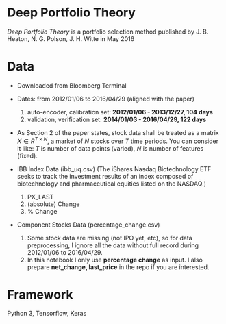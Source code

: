 # Deep Portfolio Theory 

*Deep Portfolio Theory* is a portfolio selection method published by J. B. Heaton, N. G. Polson, J. H. Witte in May 2016


# Data

- Downloaded from Bloomberg Terminal

- Dates: from 2012/01/06 to 2016/04/29 (aligned with the paper)
	1. auto-encoder, calibration set: **2012/01/06 - 2013/12/27, 104 days** 
	2. validation, verification set: **2014/01/03 - 2016/04/29, 122 days** 

- As Section 2 of the paper states, stock data shall be treated as a matrix $X \in R^{T \times N}$, a market of $N$ stocks over $T$ time periods. You can consider it like: $T$ is number of data points (varied), $N$ is number of features (fixed).

- IBB Index Data (ibb_uq.csv) (The iShares Nasdaq Biotechnology ETF seeks to track the investment results of an index composed of biotechnology and pharmaceutical equities listed on the NASDAQ.)
    1. PX_LAST
    2. (absolute) Change
    3. % Change


- Component Stocks Data (percentage_change.csv)
    1. Some stock data are missing (not IPO yet, etc), so for data preprocessing, I ignore all the data without full record during 2012/01/06 to 2016/04/29.
    2. In this notebook I only use **percentage change** as input. I also prepare **net_change, last_price** in the repo if you are interested.


# Framework 

Python 3, Tensorflow, Keras 


